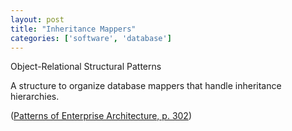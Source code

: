 ```yaml
---
layout: post
title: "Inheritance Mappers"
categories: ['software', 'database']
---
```


Object-Relational Structural Patterns

A structure to organize database mappers that handle inheritance hierarchies.

([Patterns of Enterprise Architecture, p. 302](https://martinfowler.com/eaaCatalog/inheritanceMappers.html))
